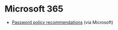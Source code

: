 # Microsoft 365
- [Password policy recommendations](https://learn.microsoft.com/en-us/microsoft-365/admin/misc/password-policy-recommendations) (via Microsoft)
